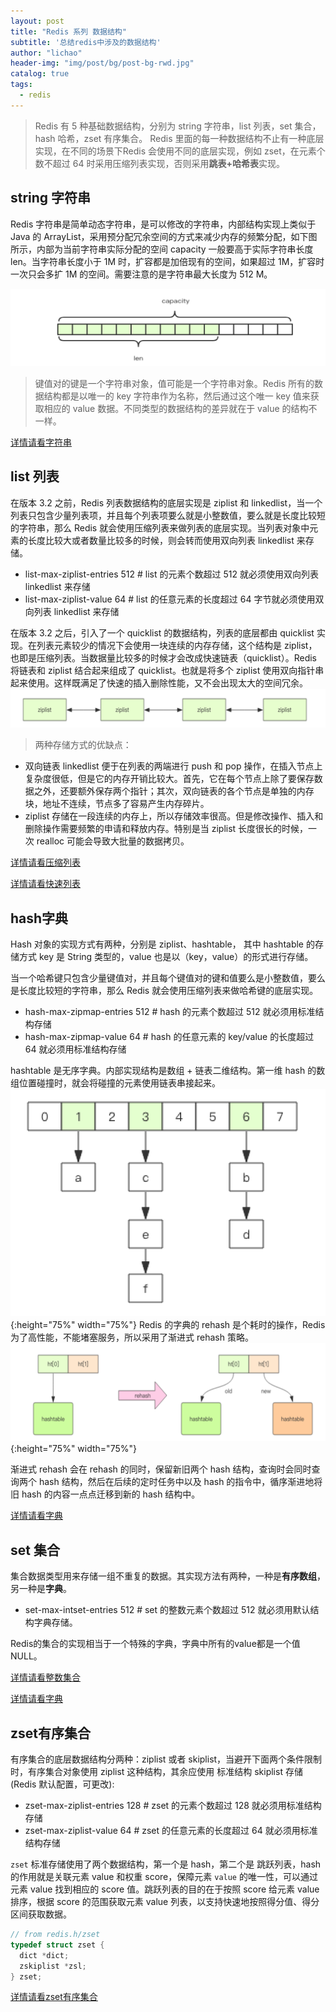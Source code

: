 ```yaml
---
layout: post
title: "Redis 系列 数据结构"
subtitle: '总结redis中涉及的数据结构'
author: "lichao"
header-img: "img/post/bg/post-bg-rwd.jpg"
catalog: true
tags:
  - redis 
---
```


> Redis 有 5 种基础数据结构，分别为 string 字符串，list 列表，set 集合，hash 哈希，zset 有序集合。 Redis 里面的每一种数据结构不止有一种底层实现，在不同的场景下Redis 会使用不同的底层实现，例如 zset，在元素个数不超过 64 时采用压缩列表实现，否则采用**跳表+哈希表**实现。

## string 字符串
Redis 字符串是简单动态字符串，是可以修改的字符串，内部结构实现上类似于 Java 的 ArrayList，采用预分配冗余空间的方式来减少内存的频繁分配，如下图所示，内部为当前字符串实际分配的空间 capacity 一般要高于实际字符串长度 len。当字符串长度小于 1M 时，扩容都是加倍现有的空间，如果超过 1M，扩容时一次只会多扩 1M 的空间。需要注意的是字符串最大长度为 512 M。

![动态字符串](/img/redis/string.png)

> 键值对的键是一个字符串对象，值可能是一个字符串对象。Redis 所有的数据结构都是以唯一的 key 字符串作为名称，然后通过这个唯一 key 值来获取相应的 value 数据。不同类型的数据结构的差异就在于 value 的结构不一样。

[详情请看字符串](https://bailing1992.github.io/2019/12/24/redis-%E7%B3%BB%E5%88%97-%E5%AD%97%E7%AC%A6%E4%B8%B2/)

## list 列表
在版本 3.2 之前，Redis 列表数据结构的底层实现是 ziplist 和 linkedlist，当一个列表只包含少量列表项，并且每个列表项要么就是小整数值，要么就是长度比较短的字符串，那么 Redis 就会使用压缩列表来做列表的底层实现。当列表对象中元素的长度比较大或者数量比较多的时候，则会转而使用双向列表 linkedlist 来存储。
* list-max-ziplist-entries 512  # list 的元素个数超过 512 就必须使用双向列表 linkedlist 来存储
* list-max-ziplist-value   64   # list 的任意元素的长度超过 64 字节就必须使用双向列表 linkedlist 来存储

在版本 3.2 之后，引入了一个 quicklist 的数据结构，列表的底层都由 quicklist 实现。在列表元素较少的情况下会使用一块连续的内存存储，这个结构是 ziplist，也即是压缩列表。当数据量比较多的时候才会改成快速链表（quicklist）。Redis 将链表和 ziplist 结合起来组成了 quicklist。也就是将多个 ziplist 使用双向指针串起来使用。这样既满足了快速的插入删除性能，又不会出现太大的空间冗余。
![快速列表简易图](/img/redis/快速列表简易图.png)

> 两种存储方式的优缺点：
* 双向链表 linkedlist 便于在列表的两端进行 push 和 pop 操作，在插入节点上复杂度很低，但是它的内存开销比较大。首先，它在每个节点上除了要保存数据之外，还要额外保存两个指针；其次，双向链表的各个节点是单独的内存块，地址不连续，节点多了容易产生内存碎片。
* ziplist 存储在一段连续的内存上，所以存储效率很高。但是修改操作、插入和删除操作需要频繁的申请和释放内存。特别是当 ziplist 长度很长的时候，一次 realloc 可能会导致大批量的数据拷贝。

[详情请看压缩列表](https://bailing1992.github.io/2019/12/24/redis-%E7%B3%BB%E5%88%97-%E5%8E%8B%E7%BC%A9%E5%88%97%E8%A1%A8/)

[详情请看快速列表](https://bailing1992.github.io/2019/12/24/redis-%E7%B3%BB%E5%88%97-%E5%BF%AB%E9%80%9F%E5%88%97%E8%A1%A8/)

## hash字典
Hash 对象的实现方式有两种，分别是 ziplist、hashtable， 其中 hashtable 的存储方式 key 是 String 类型的，value 也是以（key，value）的形式进行存储。

当一个哈希键只包含少量键值对，并且每个键值对的键和值要么是小整数值，要么是长度比较短的字符串，那么 Redis 就会使用压缩列表来做哈希键的底层实现。
* hash-max-zipmap-entries 512   # hash 的元素个数超过 512 就必须用标准结构存储
* hash-max-zipmap-value   64    # hash 的任意元素的 key/value 的长度超过 64 就必须用标准结构存储

hashtable 是无序字典。内部实现结构是数组 + 链表二维结构。第一维 hash 的数组位置碰撞时，就会将碰撞的元素使用链表串接起来。
![字典](/img/redis/字典.png){:height="75%" width="75%"}
Redis 的字典的 rehash 是个耗时的操作，Redis 为了高性能，不能堵塞服务，所以采用了渐进式 rehash 策略。
![字典rehash](/img/redis/字典rehash.png){:height="75%" width="75%"}

渐进式 rehash 会在 rehash 的同时，保留新旧两个 hash 结构，查询时会同时查询两个 hash 结构，然后在后续的定时任务中以及 hash 的指令中，循序渐进地将旧 hash 的内容一点点迁移到新的 hash 结构中。


[详情请看字典](https://bailing1992.github.io/2019/12/24/redis-%E7%B3%BB%E5%88%97-%E5%AD%97%E5%85%B8/)

## set 集合
集合数据类型用来存储一组不重复的数据。其实现方法有两种，一种是**有序数组**，另一种是**字典**。
* set-max-intset-entries 512 # set 的整数元素个数超过 512 就必须用默认结构字典存储。

Redis的集合的实现相当于一个特殊的字典，字典中所有的value都是一个值NULL。

[详情请看整数集合](https://bailing1992.github.io/2019/12/24/redis-%E7%B3%BB%E5%88%97-%E6%95%B4%E6%95%B0%E9%9B%86%E5%90%88/)

[详情请看字典](https://bailing1992.github.io/2019/12/24/redis-%E7%B3%BB%E5%88%97-%E5%AD%97%E5%85%B8/)

## zset有序集合
有序集合的底层数据结构分两种：ziplist 或者 skiplist，当避开下面两个条件限制时，有序集合对象使用 ziplist 这种结构，其余应使用 标准结构 skiplist 存储 (Redis 默认配置，可更改): 
* zset-max-ziplist-entries 128  # zset 的元素个数超过 128 就必须用标准结构存储
* zset-max-ziplist-value   64   # zset 的任意元素的长度超过 64 就必须用标准结构存储

```zset``` 标准存储使用了两个数据结构，第一个是 hash，第二个是 跳跃列表，hash 的作用就是关联元素 value 和权重 score，保障元素 ```value``` 的唯一性，可以通过元素 value 找到相应的 score 值。跳跃列表的目的在于按照 score 给元素 value 排序，根据 score 的范围获取元素 value 列表，以支持快速地按照得分值、得分区间获取数据。

```c
// from redis.h/zset
typedef struct zset {
  dict *dict;
  zskiplist *zsl;
} zset;
```

[详情请看zset有序集合](https://bailing1992.github.io/2019/12/24/redis-%E7%B3%BB%E5%88%97-%E8%B7%B3%E8%B7%83%E5%88%97%E8%A1%A8/)
